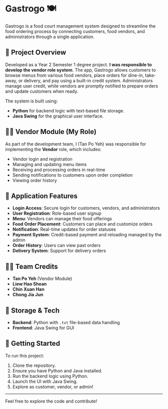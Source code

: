 # Gastrogo 🍽️

Gastrogo is a food court management system designed to streamline the food ordering process by connecting customers, food vendors, and administrators through a single application.

## 📌 Project Overview

Developed as a Year 2 Semester 1 degree project. **I was responsible to develop the vendor role system**. The app,  Gastrogo allows customers to browse menus from various food vendors, place orders for dine-in, take-away, or delivery, and pay using a built-in credit system. Administrators manage user credit, while vendors are promptly notified to prepare orders and update customers when ready.

The system is built using:
- **Python** for backend logic with text-based file storage.
- **Java Swing** for the graphical user interface.

## 🧑‍💻 Vendor Module (My Role)

As part of the development team, I (Tan Po Yeh) was responsible for implementing the **Vendor** role, which includes:

- Vendor login and registration
- Managing and updating menu items
- Receiving and processing orders in real-time
- Sending notifications to customers upon order completion
- Viewing order history

## 🔑 Application Features

- **Login Access**: Secure login for customers, vendors, and administrators
- **User Registration**: Role-based user signup
- **Menu**: Vendors can manage their food offerings
- **Food Order Placement**: Customers can place and customize orders
- **Notification**: Real-time updates for order statuses
- **Payment System**: Credit-based payment and reloading managed by the admin
- **Order History**: Users can view past orders
- **Delivery System**: Support for delivery orders

## 👨‍💻 Team Credits

- **Tan Po Yeh** (Vendor Module)
- **Liew Hao Shean**
- **Chin Xuan Han**
- **Chong Jia Jun**

## 📁 Storage & Tech

- **Backend**: Python with `.txt` file-based data handling
- **Frontend**: Java Swing for GUI

## 🚀 Getting Started

To run this project:
1. Clone the repository.
2. Ensure you have Python and Java installed.
3. Run the backend logic using Python.
4. Launch the UI with Java Swing.
5. Explore as customer, vendor, or admin!

---

Feel free to explore the code and contribute!
